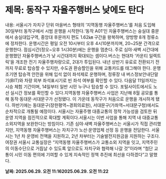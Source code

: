# **제목: 동작구 자율주행버스 낮에도 탄다**

  내용: 서울시가 자치구 단위 마을버스 형태의 ‘지역동행 자율주행버스’를 처음 도입해 30일부터 동작구에서 시범 운행을 시작한다.‘동작 A01’인 자율주행버스는 숭실대 중문에서 숭실대입구역, 중앙대 후문까지 편도 1.62㎞ 구간을 왕복하며, 양방향 8개 정류소에 정차한다. 운행시간은 평일 오전 10시부터 오후 4시10분까지며, 20~25분 간격으로 운행한다. 점심시간(정오~오후 1시30분)에는 운행을 멈춘다. 주로 심야·새벽 시간대에 운행했던 자율주행버스가 낮 시간대까지 확대되는 셈이다.버스는 현대차 ‘카운티 일렉트릭’을 개조한 전기 자율주행차량으로, 2대가 투입된다. 내년 상반기 유료로 전환되기 전까지 무료로 탑승할 수 있지만, 수도권 환승할인을 위해 교통카드를 태그해야 한다. 운행 초기엔 탑승객 안전을 위해 입석 없이 좌석제로 운행하며, 정류장 내 버스정보안내단말기(BIT)와 차량 외부 좌석표시기로 빈 좌석 여부를 확인할 수 있다. 다음달 11일까지는 시승 체험 기간이며, 14일부터 일반 시민 누구나 탑승할 수 있다. 포털사이트에서도 노선 실시간 정보를 확인할 수 있다.지역동행 자율주행버스 사업은 지난해 8월 공모를 통해 동작·동대문·서대문구가 선정됐다. 이 가운데 동작구가 처음으로 운행을 개시하게 됐다. 하반기에는 동대문구(장한평역~경희의료원), 서대문구(가좌역~서대문구청)에서도 순차적으로 개통될 예정이다. 서울시는 자율주행 대중교통의 정착 가능성을 검토한 뒤 운영 지역을 점진적으로 확대할 계획이다.서울시는 이번 사업을 통해 지역 내 대중교통 소외지역을 보완한다는 방침이다. 기존 심야·새벽 자율주행버스는 서울시가 직접 관리했지만, 지역동행 자율주행버스는 자치구가 노선·운영업체 선정 등 운행을 전담한다. 서울시는 1년 차 운영비 전액을 지원하고, 2년 차부터는 기술발전지원금을 지원하는 구조다.여장권 서울시 교통실장은 “지역동행 자율주행버스가 교통소외 지역을 잇고, 지역주민의 이동수단으로 거듭날 수 있도록 앞으로도 자치구와 협력해 나갈 것”이라며 “첨단 교통이 시민 이동 편의에 기여할 수 있게 지속적인 정책 추진에 최선을 다하겠다”고 말했다.

  **날짜: 2025.06.29. 오전 11:162025.06.29. 오전 11:22**